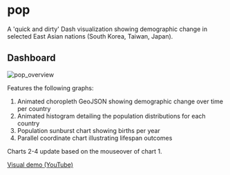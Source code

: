 # pop
A 'quick and dirty' Dash visualization showing demographic change in selected East Asian nations (South Korea, Taiwan, Japan).

## Dashboard 
![pop_overview](https://github.com/saltwatercowboy/pop/assets/61621232/883b66a1-b1ae-47e6-b03a-6102a50ae1ac)

Features the following graphs:
1. Animated choropleth GeoJSON showing demographic change over time per country
2. Animated histogram detailing the population distributions for each country
3. Population sunburst chart showing births per year
4. Parallel coordinate chart illustrating lifespan outcomes

Charts 2-4 update based on the mouseover of chart 1.

[Visual demo (YouTube)](https://www.youtube.com/watch?v=Hia6wXFWB3I)
